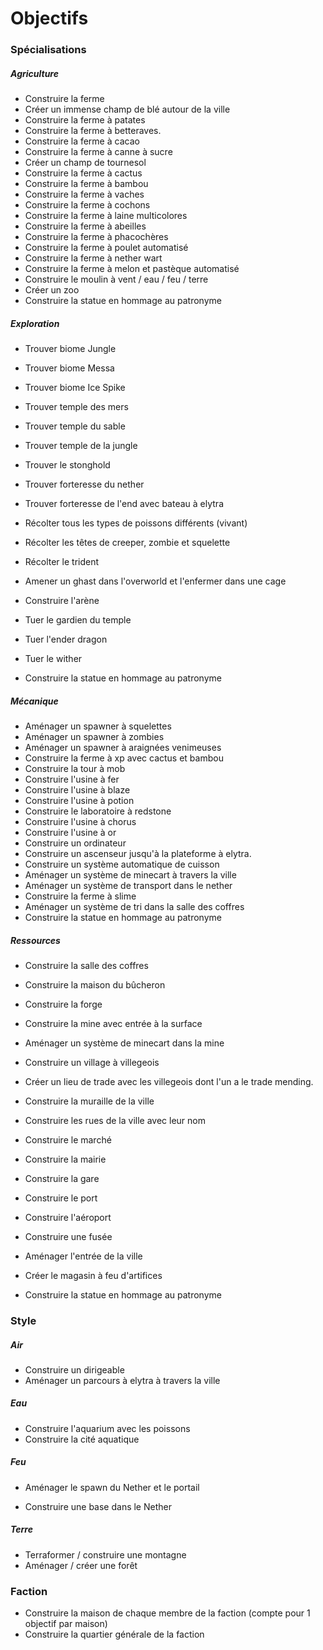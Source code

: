 <h1>Objectifs</h1>

<h3>Spécialisations</h3>

<h5>Agriculture</h5>

* Construire la ferme
* Créer un immense champ de blé autour de la ville
* Construire la ferme à patates
* Construire la ferme à betteraves.
* Construire la ferme à cacao
* Construire la ferme à canne à sucre
* Créer un champ de tournesol
* Construire la ferme à cactus
* Construire la ferme à bambou
* Construire la ferme à vaches
* Construire la ferme à cochons
* Construire la ferme à laine multicolores
* Construire la ferme à abeilles
* Construire la ferme à phacochères
* Construire la ferme à poulet automatisé
* Construire la ferme à nether wart
* Construire la ferme à melon et pastèque automatisé
* Construire le moulin à vent / eau / feu / terre
* Créer un zoo
* Construire la statue en hommage au patronyme 

<h5>Exploration</h5>

* Trouver biome Jungle
* Trouver biome Messa
* Trouver biome Ice Spike
* Trouver temple des mers
* Trouver temple du sable
* Trouver temple de la jungle
* Trouver le stonghold
* Trouver forteresse du nether
* Trouver forteresse de l'end avec bateau à elytra
* Récolter tous les types de poissons différents (vivant)

* Récolter les têtes de creeper, zombie et squelette
* Récolter le trident
* Amener un ghast dans l'overworld et l'enfermer dans une cage
* Construire l'arène
* Tuer le gardien du temple
* Tuer l'ender dragon
* Tuer le wither
* Construire la statue en hommage au patronyme

<h5>Mécanique</h5>

* Aménager un spawner à squelettes
* Aménager un spawner à zombies
* Aménager un spawner à araignées venimeuses
* Construire la ferme à xp avec cactus et bambou
* Construire la tour à mob
* Construire l'usine à fer
* Construire l'usine à blaze
* Construire l'usine à potion
* Construire le laboratoire à redstone
* Construire l'usine à chorus
* Construire l'usine à or
* Construire un ordinateur
* Construire un ascenseur jusqu'à la plateforme à elytra.
* Construire un système automatique de cuisson
* Aménager un système de minecart à travers la ville
* Aménager un système de transport dans le nether
* Construire la ferme à slime
* Aménager un système de tri dans la salle des coffres
* Construire la statue en hommage au patronyme

<h5>Ressources</h5>

* Construire la salle des coffres

* Construire la maison du bûcheron
* Construire la forge

* Construire la mine avec entrée à la surface
* Aménager un système de minecart dans la mine
* Construire un village à villegeois
* Créer un lieu de trade avec les villegeois dont l'un a le trade mending.
* Construire la muraille de la ville
* Construire les rues de la ville avec leur nom
* Construire le marché
* Construire la mairie
* Construire la gare
* Construire le port
* Construire l'aéroport
* Construire une fusée
* Aménager l'entrée de la ville
* Créer le magasin à feu d'artifices

* Construire la statue en hommage au patronyme

<h3>Style</h3>

<h5>Air</h5>

* Construire un dirigeable
* Aménager un parcours à elytra à travers la ville

<h5>Eau</h5>

* Construire l'aquarium avec les poissons
* Construire la cité aquatique

<h5>Feu</h5>

* Aménager le spawn du Nether et le portail

* Construire une base dans le Nether

<h5>Terre</h5>

* Terraformer / construire une montagne
* Aménager / créer une forêt



<h3>Faction</h3>

* Construire la maison de chaque membre de la faction (compte pour 1 objectif par maison)
* Construire la quartier générale de la faction

